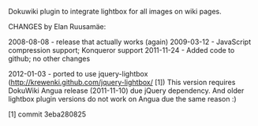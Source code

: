 Dokuwiki plugin to integrate lightbox for all images on wiki pages.

CHANGES by Elan Ruusamäe:

2008-08-08 - release that actually works (again)
2009-03-12 - JavaScript compression support; Konqueror support
2011-11-24 - Added code to github; no other changes

2012-01-03 - ported to use jquery-lightbox (http://krewenki.github.com/jquery-lightbox/ [1])
             This version requires DokuWiki Angua release (2011-11-10) due jQuery dependency.
             And older lightbox plugin versions do not work on Angua due the same reason :)

[1] commit 3eba280825
